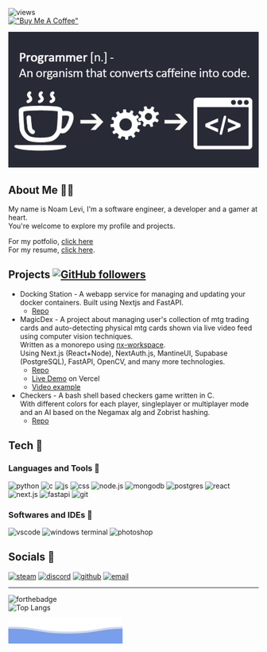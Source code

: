 ![views](https://komarev.com/ghpvc/?username=LooLzzz&color=green)  
[!["Buy Me A Coffee"](https://www.buymeacoffee.com/assets/img/custom_images/orange_img.png)](https://www.buymeacoffee.com/loolzzz)

![banner](./banner.png)  

## About Me 💁‍♂️

My name is Noam Levi, I'm a software engineer, a developer and a gamer at heart.  
You're welcome to explore my profile and projects.

For my potfolio, [click here](https://noamlevi.dev)  
For my resume, [click here](https://drive.google.com/file/d/1cY4iZiepFwAUlLaSyZ1vsTD_p_q0IfX0/view?usp=sharing).

## Projects [![GitHub followers](https://img.shields.io/github/followers/LooLzzz.svg?style=social&label=Follow&maxAge=2592000)](https://github.com/LooLzzz?tab=followers)

* Docking Station - A webapp service for managing and updating your docker containers.
  Built using Nextjs and FastAPI.
  * [Repo](https://github.com/LooLzzz/docking-station/)
* MagicDex - A project about managing user's collection of mtg trading cards and auto-detecting physical mtg cards shown via live video feed using computer vision techniques.  
  Written as a monorepo using [nx-workspace](https://nx.dev/).  
  Using Next.js (React+Node), NextAuth.js, MantineUI, Supabase (PostgreSQL), FastAPI, OpenCV, and many more technologies.
  * [Repo](https://github.com/loolzzz/magicdex-nextjs)
  * [Live Demo](https://magicdex-dev.vercel.app/) on Vercel
  * [Video example](https://user-images.githubusercontent.com/8081213/195080193-718686a4-4e7c-4034-9b1f-19ec2303041b.mp4)
* Checkers - A bash shell based checkers game written in C.  
  With different colors for each player, singleplayer or multiplayer mode and an AI based on the Negamax alg and Zobrist hashing.  
  * [Repo](https://github.com/LooLzzz/checkers)

## Tech 🔧

### Languages and Tools 🍕

![python](https://img.icons8.com/color/32/000000/python--v1.png)
![c](https://img.icons8.com/color/32/000000/c-programming.png)
![js](https://img.icons8.com/color/32/000000/javascript--v1.png)
![css](https://img.icons8.com/color/32/000000/css3.png)
![node.js](https://img.icons8.com/color/35/000000/nodejs.png)
![mongodb](https://img.icons8.com/color/35/000000/mongodb.png)
![postgres](https://img.icons8.com/?size=35&id=38561&format=png)
![react](https://img.icons8.com/officexs/32/000000/react.png)  
![next.js](https://img.icons8.com/?size=35&id=yUdJlcKanVbh&format=png)
![fastapi](https://fastapi.tiangolo.com/img/icon-white.svg)
![git](https://img.icons8.com/color/32/000000/git.png)

### Softwares and IDEs 🧾

![vscode](https://img.icons8.com/fluent/32/000000/visual-studio-code-2019.png)
<img alt="windows terminal" src="https://raw.githubusercontent.com/microsoft/terminal/master/res/terminal.ico" width="32px" />
![photoshop](https://img.icons8.com/color/32/000000/adobe-photoshop--v1.png)

## Socials 🔗

[![steam](https://img.icons8.com/fluent/32/000000/steam.png)](https://steamcommunity.com/id/LooLzzz)
[![discord](https://img.icons8.com/color/32/000000/discord-logo.png)](https://discordapp.com/users/588830154311204896)
[![github](https://img.icons8.com/ios-glyphs/32/ffffff/github.png)](https://github.com/LooLzzz)
[![email](https://img.icons8.com/material-rounded/33/eeeeee/filled-message.png)](mailto:noaml12@gmail.com)

---

![forthebadge](https://forthebadge.com/images/badges/powered-by-coffee.svg)  
![Top Langs](https://github-readme-stats.vercel.app/api/top-langs/?username=LooLzzz&layout=compact)

![bottom header](./bottom_header.svg)
